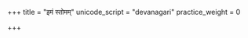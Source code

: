 +++
title = "इमं स्तोमम्"
unicode_script = "devanagari"
practice_weight = 0

+++
<div class="js_include" url="/vedAH/sAma/paravastu-saama/devaH/agniH/imaM_stomam/"  newLevelForH1="1" includeTitle="true"> </div>